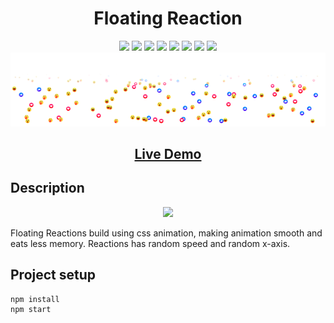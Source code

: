 <h1 align="center">Floating Reaction</h1>


<p align="center">

  <img src="https://img.shields.io/badge/Made%20by-Aman-brightgreen" >
  <img src="https://img.shields.io/badge/React-16.13-green.svg">
  <img src="https://badges.frapsoft.com/os/v1/open-source.svg?v=103" >
  <img src="https://img.shields.io/github/stars/amanjain7838/reactReactions.svg">
  <img src="https://img.shields.io/github/languages/top/amanjain7838/reactReactions.svg">
  <img src="https://img.shields.io/github/issues/amanjain7838/reactReactions.svg">
  <img src="https://img.shields.io/badge/PRs-welcome-brightgreen.svg?style=flat">
	<img src="http://hits.dwyl.com/amanjain7838/reactReactions.svg">
	<img src="https://github.com/amanjain7838/reactReactions/blob/master/public/images/reactReactions.png"/><br>
	<h2 align="center"><a href="https://floatingreactions.herokuapp.com/" targer="_blank">Live Demo</a></h2>

</p>

## Description
<p align="center">
	<img src="https://media.giphy.com/media/ziwV8P1LvBLSxa6v9x/giphy.gif"><br>
</p>
Floating Reactions build using css animation, making animation smooth and eats less memory. Reactions has random speed and random x-axis.

## Project setup
```
npm install
npm start
```
